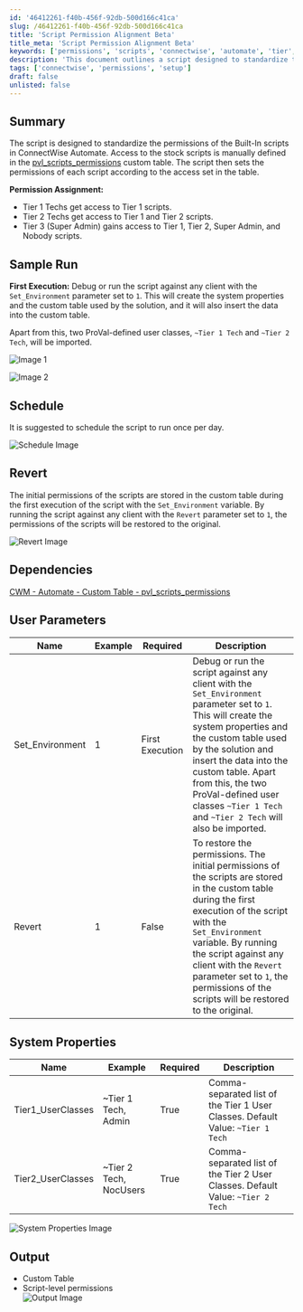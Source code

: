 ```yaml
---
id: '46412261-f40b-456f-92db-500d166c41ca'
slug: /46412261-f40b-456f-92db-500d166c41ca
title: 'Script Permission Alignment Beta'
title_meta: 'Script Permission Alignment Beta'
keywords: ['permissions', 'scripts', 'connectwise', 'automate', 'tier', 'tech', 'access', 'custom', 'table']
description: 'This document outlines a script designed to standardize the permissions of Built-In scripts in ConnectWise Automate. It provides detailed information on permission assignments for different tech tiers, sample execution, scheduling recommendations, and how to revert to original permissions.'
tags: ['connectwise', 'permissions', 'setup']
draft: false
unlisted: false
---
```


## Summary

The script is designed to standardize the permissions of the Built-In scripts in ConnectWise Automate. Access to the stock scripts is manually defined in the [pvl_scripts_permissions](/docs/22dabcfc-b55c-4eae-81df-96c01446c3b7) custom table. The script then sets the permissions of each script according to the access set in the table.

**Permission Assignment:**
- Tier 1 Techs get access to Tier 1 scripts.
- Tier 2 Techs get access to Tier 1 and Tier 2 scripts.
- Tier 3 (Super Admin) gains access to Tier 1, Tier 2, Super Admin, and Nobody scripts.

## Sample Run

**First Execution:** Debug or run the script against any client with the `Set_Environment` parameter set to `1`. This will create the system properties and the custom table used by the solution, and it will also insert the data into the custom table.

Apart from this, two ProVal-defined user classes, `~Tier 1 Tech` and `~Tier 2 Tech`, will be imported.

![Image 1](../../../static/img/docs/46412261-f40b-456f-92db-500d166c41ca/image_1.webp)

![Image 2](../../../static/img/docs/46412261-f40b-456f-92db-500d166c41ca/image_2.webp)

## Schedule

It is suggested to schedule the script to run once per day.

![Schedule Image](../../../static/img/docs/46412261-f40b-456f-92db-500d166c41ca/image_3.webp)

## Revert

The initial permissions of the scripts are stored in the custom table during the first execution of the script with the `Set_Environment` variable. By running the script against any client with the `Revert` parameter set to `1`, the permissions of the scripts will be restored to the original.

![Revert Image](../../../static/img/docs/46412261-f40b-456f-92db-500d166c41ca/image_4.webp)

## Dependencies

[CWM - Automate - Custom Table - pvl_scripts_permissions](/docs/22dabcfc-b55c-4eae-81df-96c01446c3b7)

## User Parameters

| Name              | Example | Required        | Description                                                                                                                                                                                                                                                                               |
|-------------------|---------|------------------|-------------------------------------------------------------------------------------------------------------------------------------------------------------------------------------------------------------------------------------------------------------------------------------------|
| Set_Environment    | 1       | First Execution   | Debug or run the script against any client with the `Set_Environment` parameter set to `1`. This will create the system properties and the custom table used by the solution and insert the data into the custom table. Apart from this, the two ProVal-defined user classes `~Tier 1 Tech` and `~Tier 2 Tech` will also be imported. |
| Revert            | 1       | False            | To restore the permissions. The initial permissions of the scripts are stored in the custom table during the first execution of the script with the `Set_Environment` variable. By running the script against any client with the `Revert` parameter set to `1`, the permissions of the scripts will be restored to the original. |

## System Properties

| Name              | Example                   | Required | Description                                                                                                     |
|-------------------|---------------------------|----------|-----------------------------------------------------------------------------------------------------------------|
| Tier1_UserClasses | ~Tier 1 Tech, Admin      | True     | Comma-separated list of the Tier 1 User Classes. Default Value: `~Tier 1 Tech`                              |
| Tier2_UserClasses | ~Tier 2 Tech, NocUsers    | True     | Comma-separated list of the Tier 2 User Classes. Default Value: `~Tier 2 Tech`                              |

![System Properties Image](../../../static/img/docs/46412261-f40b-456f-92db-500d166c41ca/image_5.webp)

## Output

- Custom Table
- Script-level permissions  
![Output Image](../../../static/img/docs/46412261-f40b-456f-92db-500d166c41ca/image_6.webp)
